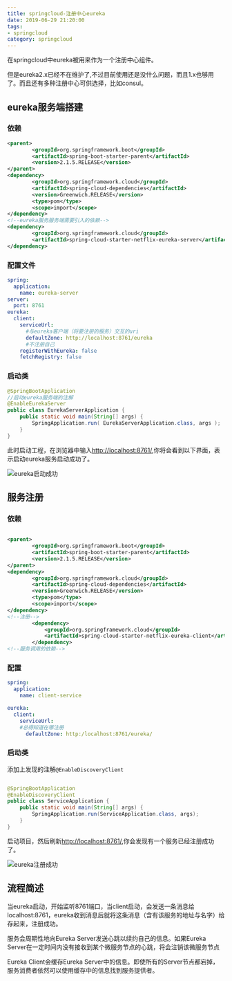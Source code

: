 ```yaml
---
title: springcloud-注册中心eureka
date: 2019-06-29 21:20:00
tags: 
- springcloud
category: springcloud
---
```


在springcloud中eureka被用来作为一个注册中心组件。
<!--more-->

但是eureka2.x已经不在维护了,不过目前使用还是没什么问题，而且1.x也够用了。而且还有多种注册中心可供选择，比如consul。

## eureka服务端搭建
### 依赖

```xml
<parent>
        <groupId>org.springframework.boot</groupId>
        <artifactId>spring-boot-starter-parent</artifactId>
        <version>2.1.5.RELEASE</version>
</parent>
<dependency>
        <groupId>org.springframework.cloud</groupId>
        <artifactId>spring-cloud-dependencies</artifactId>
        <version>Greenwich.RELEASE</version>
        <type>pom</type>
        <scope>import</scope>
</dependency>
<!--eureka服务服务端需要引入的依赖-->
<dependency>
        <groupId>org.springframework.cloud</groupId>
        <artifactId>spring-cloud-starter-netflix-eureka-server</artifactId>
</dependency>

```

### 配置文件

```yml
spring:
  application:
    name: eureka-server
server:
  port: 8761
eureka:
  client:
    serviceUrl:
      #与eureka客户端（将要注册的服务）交互的uri
      defaultZone: http://localhost:8761/eureka
      #不注册自己
    registerWithEureka: false
    fetchRegistry: false
```

### 启动类


```java
@SpringBootApplication
//启动eureka服务端的注解
@EnableEurekaServer
public class EurekaServerApplication {
    public static void main(String[] args) {
        SpringApplication.run( EurekaServerApplication.class, args );
    }
}
```

此时启动工程，在浏览器中输入[http://localhost:8761/](http://localhost:8761/),你将会看到以下界面，表示启动eureka服务启动成功了。

![eureka启动成功](/springcloud-注册中心eureka/eureka注册.png)

## 服务注册

### 依赖

```xml

<parent>
        <groupId>org.springframework.boot</groupId>
        <artifactId>spring-boot-starter-parent</artifactId>
        <version>2.1.5.RELEASE</version>
</parent>
<dependency>
        <groupId>org.springframework.cloud</groupId>
        <artifactId>spring-cloud-dependencies</artifactId>
        <version>Greenwich.RELEASE</version>
        <type>pom</type>
        <scope>import</scope>
</dependency>
<!--注册-->
        <dependency>
            <groupId>org.springframework.cloud</groupId>
            <artifactId>spring-cloud-starter-netflix-eureka-client</artifactId>
        </dependency>
<!--服务调用的依赖-->
```

### 配置

```yml
spring:
  application:
    name: client-service

eureka:
  client:
    serviceUrl:
    #总得知道在哪注册
      defaultZone: http:/localhost:8761/eureka/
```


### 启动类
添加上发现的注解`@EnableDiscoveryClient`

```java

@SpringBootApplication
@EnableDiscoveryClient
public class ServiceApplication {
    public static void main(String[] args) {
        SpringApplication.run(ServiceApplication.class, args);
    }
}


```

启动项目，然后刷新[http://localhost:8761/](http://localhost:8761/),你会发现有一个服务已经注册成功了。

![eureka注册成功](/springcloud-注册中心eureka/eureka-client.jpg)


## 流程简述

当eureka启动，开始监听8761端口，当client启动，会发送一条消息给localhost:8761，eureka收到消息后就将这条消息（含有该服务的地址与名字）给存起来，注册成功。

服务会周期性地向Eureka Server发送心跳以续约自己的信息。如果Eureka Server在一定时间内没有接收到某个微服务节点的心跳，将会注销该微服务节点

Eureka Client会缓存Eureka Server中的信息。即使所有的Server节点都宕掉，服务消费者依然可以使用缓存中的信息找到服务提供者。